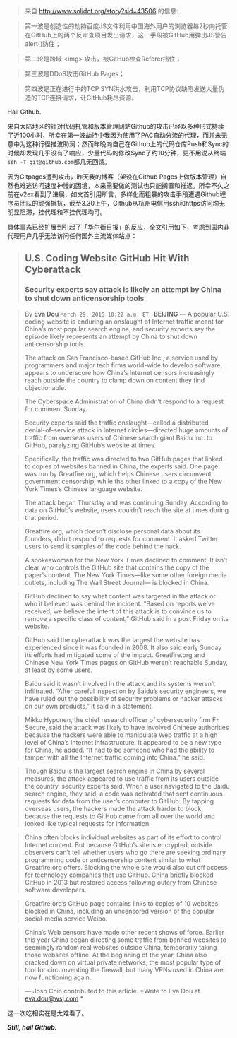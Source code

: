 <!-- 
.. title: The Ongoing Nation-scale Net Attack Striking GITHUB from PRC Authority
.. slug: the-ongoing-nation-scale-net-attack-striking-github-from-prc-authority
.. date: 2015-03-30 12:09:10 UTC+08:00
.. tags: 
.. category: 
.. link: 
.. description: 
.. type: text
-->

> 来自 http://www.solidot.org/story?sid=43506 的信息:

> 第一波是创造性的劫持百度JS文件利用中国海外用户的浏览器每2秒向托管在GitHub上的两个反审查项目发出请求，这一手段被GitHub用弹出JS警告alert()防住；

> 第二轮是跨域 \<img\> 攻击，被GitHub检查Referer挡住；

> 第三波是DDoS攻击GitHub Pages；

> 第四波是正在进行中的TCP SYN洪水攻击，利用TCP协议缺陷发送大量伪造的TCP连接请求，让GitHub耗尽资源。

Hail Github.

来自大陆地区的针对代码托管和版本管理网站Github的攻击已经以多种形式持续了近100小时，所幸在第一波劫持中我因为使用了PAC自动分流的代理，而并未无意中为这种行径推波助澜；然而昨晚向自己在Github上的代码仓库Push和Sync的时候却发现几乎没有了响应，少量代码的修改Sync了约10分钟，更不用说从终端`ssh -T git@github.com`都几无回馈。

因为Gitpages遭到攻击，昨天我的博客（架设在Github Pages上做版本管理）自然也难逃访问速度神慢的困境，本来需要做的测试也只能搁置和推迟。所幸不久之前在v2ex看到了进展，如文首引用所言，多样化而粗暴的攻击手段遭遇Github程序员团队的顽强抵抗，截至3.30上午，Github从杭州电信用ssh和https访问均无明显阻滞，挂代理和不挂代理均可。

具体事态已经扩展到引起了[「华尔街日报」][1]的反应，全文引用如下，考虑到国内非代理用户几乎无法访问任何国外主流媒体站点：


> ## U.S. Coding Website GitHub Hit With Cyberattack
> ### Security experts say attack is likely an attempt by China to shut down anticensorship tools

<!-- TEASER_END -->


> By **Eva Dou**
`March 29, 2015 10:22 a.m. ET
`
> **BEIJING** — A popular U.S. coding website is enduring an onslaught of Internet traffic meant for China’s most popular search engine, and security experts say the episode likely represents an attempt by China to shut down anticensorship tools.
> 
> The attack on San Francisco-based GitHub Inc., a service used by programmers and major tech firms world-wide to develop software, appears to underscore how China’s Internet censors increasingly reach outside the country to clamp down on content they find objectionable.

> The Cyberspace Administration of China didn’t respond to a request for comment Sunday.

> Security experts said the traffic onslaught—called a distributed denial-of-service attack in Internet circles—directed huge amounts of traffic from overseas users of Chinese search giant Baidu Inc. to GitHub, paralyzing GitHub’s website at times. 

> Specifically, the traffic was directed to two GitHub pages that linked to copies of websites banned in China, the experts said. One page was run by Greatfire.org, which helps Chinese users circumvent government censorship, while the other linked to a copy of the New York Times’s Chinese language website.

> The attack began Thursday and was continuing Sunday. According to data on GitHub’s website, users couldn’t reach the site at times during that period.

> Greatfire.org, which doesn’t disclose personal data about its founders, didn’t respond to requests for comment. It asked Twitter users to send it samples of the code behind the hack.

> A spokeswoman for the New York Times declined to comment. It isn’t clear who controls the GitHub site that contains the copy of the paper’s content. The New York Times—like some other foreign media outlets, including The Wall Street Journal— is blocked in China.

> GitHub declined to say what content was targeted in the attack or who it believed was behind the incident. “Based on reports we’ve received, we believe the intent of this attack is to convince us to remove a specific class of content,” GitHub said in a post Friday on its website. 

> GitHub said the cyberattack was the largest the website has experienced since it was founded in 2008. It also said early Sunday its efforts had mitigated some of the impact. Greatfire.org and Chinese New York Times pages on GitHub weren’t reachable Sunday, at least by some users.

> Baidu said it wasn’t involved in the attack and its systems weren’t infiltrated. “After careful inspection by Baidu’s security engineers, we have ruled out the possibility of security problems or hacker attacks on our own products,” it said in a statement.

> Mikko Hyponen, the chief research officer of cybersecurity firm F-Secure, said the attack was likely to have involved Chinese authorities because the hackers were able to manipulate Web traffic at a high level of China’s Internet infrastructure. It appeared to be a new type for China, he added. “It had to be someone who had the ability to tamper with all the Internet traffic coming into China.” he said.

> Though Baidu is the largest search engine in China by several measures, the attack appeared to use traffic from its users outside the country, security experts said. When a user navigated to the Baidu search engine, they said, a code was activated that sent continuous requests for data from the user’s computer to GitHub. By tapping overseas users, the hackers made the attack harder to block, because the requests to GitHub came from all over the world and looked like typical requests for information.

> China often blocks individual websites as part of its effort to control Internet content. But because GitHub’s site is encrypted, outside observers can’t tell whether users who go there are seeking ordinary programming code or anticensorship content similar to what Greatfire.org offers. Blocking the whole site would also cut off access for technology companies that use GitHub. China briefly blocked GitHub in 2013 but restored access following outcry from Chinese software developers. 

> Greatfire.org’s GitHub page contains links to copies of 10 websites blocked in China, including an uncensored version of the popular social-media service Weibo.

> China’s Web censors have made other recent shows of force. Earlier this year China began directing some traffic from banned websites to seemingly random real websites outside China, temporarily taking those websites offline. At the beginning of the year, China also cracked down on virtual private networks, the most popular type of tool for circumventing the firewall, but many VPNs used in China are now functioning again.

> — Josh Chin contributed to this article.
> *Write to Eva Dou at eva.dou@wsj.com *

这一次吃相实在是太难看了。

***Still, hail Github.***

[1]:	http://www.wsj.com/articles/u-s-coding-website-github-hit-with-cyberattack-1427638940